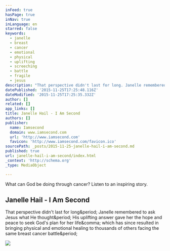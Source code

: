 ```yaml
---
inFeed: true
hasPage: true
inNav: true
inLanguage: en
starred: false
keywords:
  - janelle
  - breast
  - cancer
  - emotional
  - physical
  - uplifting
  - screeching
  - battle
  - fragile
  - jesus
description: "That perspective didn't last for long. Janelle remembered to ask Jesus what He thought. His uplifting answer gave her the hope and peace to seek God's plan for her life, which has since resulted in bringing physical and emotional healing to thousands of others facing the same breast cancer battle."
datePublished: '2015-11-25T17:25:48.116Z'
dateModified: '2015-11-25T17:25:35.332Z'
author: []
related: []
app_links: []
title: Janelle Hail - I Am Second
authors: []
publisher:
  name: Iamsecond
  domain: www.iamsecond.com
  url: 'http://www.iamsecond.com'
  favicon: 'http://www.iamsecond.com/favicon.ico'
sourcePath: _posts/2015-11-25-janelle-hail-i-am-second.md
published: true
url: janelle-hail-i-am-second/index.html
_context: 'http://schema.org'
_type: MediaObject

---
```

What can God be doing through cancer?  Listen to an inspiring story.  

<article style=""><h1>Janelle Hail - I Am Second</h1><p>That perspective didn't last for long&amp;period; Janelle remembered to ask Jesus what He thought&amp;period; His uplifting answer gave her the hope and peace to seek God's plan for her life&amp;comma; which has since resulted in bringing physical and emotional healing to thousands of others facing the same breast cancer battle&amp;period;</p><img src="http://iasresponsive.wpengine.netdna-cdn.com/wp-content/uploads/2010/11/Profile-WhiteBG-Anne-Rice.jpg" /></article>